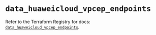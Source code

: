 # `data_huaweicloud_vpcep_endpoints`

Refer to the Terraform Registry for docs: [`data_huaweicloud_vpcep_endpoints`](https://registry.terraform.io/providers/huaweicloud/huaweicloud/1.71.1/docs/data-sources/vpcep_endpoints).
